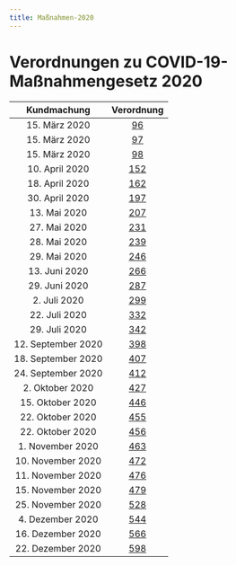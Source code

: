```yaml
---
title: Maßnahmen-2020
---
```


# Verordnungen zu COVID-19-Maßnahmengesetz 2020

| Kundmachung   | Verordnung       |
|:-------------:|:----------------:|
| 15. März 2020 | [96](Handelsverbot.md)   |
| 15. März 2020 | [97](Lokalverbot.md)   |
| 15. März 2020 | [98](Lockdown.md)   |
| 10. April 2020 | [152](20-152.md) |
| 18. April 2020 | [162](20-162.md) |
| 30. April 2020 | [197](20-197.md) |
| 13. Mai 2020 | [207](20-207.md) |
| 27. Mai 2020 | [231](20-231.md) |
| 28. Mai 2020 | [239](20-239.md) |
| 29. Mai 2020 | [246](20-246.md) |
| 13. Juni 2020 | [266](20-266.md) |
| 29. Juni 2020 | [287](20-287.md) |
| 2. Juli 2020 | [299](20-299.md) |
| 22. Juli 2020 | [332](20-332.md) |
| 29. Juli 2020 | [342](20-342.md) |
| 12. September 2020 | [398](20-398.md) |
| 18. September 2020 | [407](20-407.md) |
| 24. September 2020 | [412](20-412.md) |
| 2. Oktober 2020 | [427](20-427.md) |
| 15. Oktober 2020 | [446](20-446.md) |
| 22. Oktober 2020 | [455](20-455.md) |
| 22. Oktober 2020 | [456](20-456.md) |
| 1. November 2020 | [463](20-463.md) |
| 10. November 2020 | [472](20-472.md) |
| 11. November 2020 | [476](20-476.md) |
| 15. November 2020 | [479](20-479.md) |
| 25. November 2020 | [528](20-528.md) |
| 4. Dezember 2020 | [544](20-544.md) |
| 16. Dezember 2020 | [566](20-566.md) |
| 22. Dezember 2020 | [598](20-598.md) |
